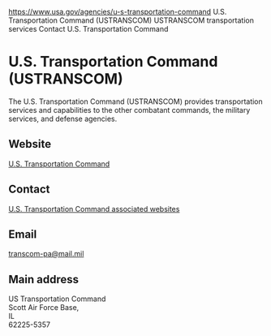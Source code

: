 

https://www.usa.gov/agencies/u-s-transportation-command
U.S. Transportation Command (USTRANSCOM)
USTRANSCOM transportation services
Contact U.S. Transportation Command

U.S. Transportation Command  
(USTRANSCOM)  
========================================

The U.S. Transportation Command (USTRANSCOM) provides transportation services and capabilities to the other combatant commands, the military services, and defense agencies.

Website
-------

[U.S. Transportation Command](https://www.ustranscom.mil/)

Contact
-------

[U.S. Transportation Command associated websites](https://www.ustranscom.mil/cmd/associated.cfm)

Email
-----

[transcom-pa@mail.mil](mailto:transcom-pa@mail.mil)

Main address
------------

US Transportation Command  
Scott Air Force Base,  
IL  
62225-5357
